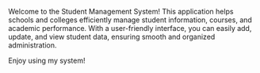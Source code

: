 Welcome to the Student Management System!
This application helps schools and colleges efficiently manage student information, courses, and academic performance. With a user-friendly interface, you can easily add, update, and view student data, ensuring smooth and organized administration. 

Enjoy using my system!
